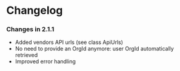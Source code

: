 # Changelog

### Changes in 2.1.1

* Added vendors API urls (see class ApiUrls)
* No need to provide an OrgId anymore: user OrgId automatically retrieved
* Improved error handling